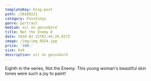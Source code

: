 ```yaml
---
templateKey: blog-post
path: /20180221
category: Paintings
genre: portrait
medium: oil on gessobord
title: Not the Enemy 8
date: 2018-02-22T01:44:29.827Z
image: /img/img_0554.jpg
price: '100.'
size: 6x6
description: oil on gessobord
---
```

Eighth in the series, Not the Enemy. This young woman's beautiful skin tones were such a joy to paint!
